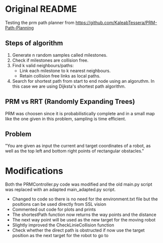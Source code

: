 # Original README
Testing the prm path planner from https://github.com/KaleabTessera/PRM-Path-Planning

## Steps of algorithm
1. Generate n random samples called milestones.
2. Check if milestones are collision free.
3. Find k valid neighbours/paths:
   - Link each milestone to k nearest neighbours.
   - Retain collision free links as local paths.
4. Search for shortest path from start to end node using an algoruthm. In this case we are using Dijksta's shortest path algorithm.

## PRM vs RRT (Randomly Expanding Trees)
PRM was choosen since it is probabilistically complete and in a small map like the one given in this problem, sampling is time efficient.

## Problem
"You are given as input the current and target coordinates of a robot, as well as the top left and bottom right points of rectangular obstacles."

# Modifications
Both the PRMController.py code was modified and the old main.py script was replaced with an adapted main_adapted.py script. 
- Changed to code so there is no need for the environment.txt file but the positions can be used directly from SSL vision
- Commented out code for plots and prints
- The shortestPath function now returns the way points and the distance
- The next way point will be used as the new target for the moving robot
- Slightly improved the CheckLinieCollision function
- Check whether the direct path is obstructed if now use the target position as the next target for the robot to go to


